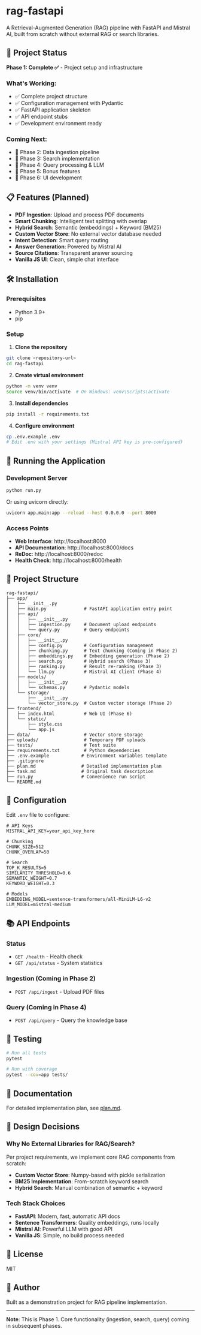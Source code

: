 # rag-fastapi

A Retrieval-Augmented Generation (RAG) pipeline with FastAPI and Mistral AI, built from scratch without external RAG or search libraries.

## 🚀 Project Status

**Phase 1: Complete ✅** - Project setup and infrastructure

### What's Working:
- ✅ Complete project structure
- ✅ Configuration management with Pydantic
- ✅ FastAPI application skeleton
- ✅ API endpoint stubs
- ✅ Development environment ready

### Coming Next:
- 🔨 Phase 2: Data ingestion pipeline
- 🔨 Phase 3: Search implementation
- 🔨 Phase 4: Query processing & LLM
- 🔨 Phase 5: Bonus features
- 🔨 Phase 6: UI development

## 📋 Features (Planned)

- **PDF Ingestion**: Upload and process PDF documents
- **Smart Chunking**: Intelligent text splitting with overlap
- **Hybrid Search**: Semantic (embeddings) + Keyword (BM25)
- **Custom Vector Store**: No external vector database needed
- **Intent Detection**: Smart query routing
- **Answer Generation**: Powered by Mistral AI
- **Source Citations**: Transparent answer sourcing
- **Vanilla JS UI**: Clean, simple chat interface

## 🛠️ Installation

### Prerequisites
- Python 3.9+
- pip

### Setup

1. **Clone the repository**
```bash
git clone <repository-url>
cd rag-fastapi
```

2. **Create virtual environment**
```bash
python -m venv venv
source venv/bin/activate  # On Windows: venv\Scripts\activate
```

3. **Install dependencies**
```bash
pip install -r requirements.txt
```

4. **Configure environment**
```bash
cp .env.example .env
# Edit .env with your settings (Mistral API key is pre-configured)
```

## 🚀 Running the Application

### Development Server

```bash
python run.py
```

Or using uvicorn directly:
```bash
uvicorn app.main:app --reload --host 0.0.0.0 --port 8000
```

### Access Points
- **Web Interface**: http://localhost:8000
- **API Documentation**: http://localhost:8000/docs
- **ReDoc**: http://localhost:8000/redoc
- **Health Check**: http://localhost:8000/health

## 📁 Project Structure

```
rag-fastapi/
├── app/
│   ├── __init__.py
│   ├── main.py              # FastAPI application entry point
│   ├── api/
│   │   ├── __init__.py
│   │   ├── ingestion.py     # Document upload endpoints
│   │   └── query.py         # Query endpoints
│   ├── core/
│   │   ├── __init__.py
│   │   ├── config.py        # Configuration management
│   │   ├── chunking.py      # Text chunking (Coming in Phase 2)
│   │   ├── embeddings.py    # Embedding generation (Phase 2)
│   │   ├── search.py        # Hybrid search (Phase 3)
│   │   ├── ranking.py       # Result re-ranking (Phase 3)
│   │   └── llm.py           # Mistral AI client (Phase 4)
│   ├── models/
│   │   ├── __init__.py
│   │   └── schemas.py       # Pydantic models
│   └── storage/
│       ├── __init__.py
│       └── vector_store.py  # Custom vector storage (Phase 2)
├── frontend/
│   ├── index.html           # Web UI (Phase 6)
│   └── static/
│       ├── style.css
│       └── app.js
├── data/                    # Vector store storage
├── uploads/                 # Temporary PDF uploads
├── tests/                   # Test suite
├── requirements.txt         # Python dependencies
├── .env.example            # Environment variables template
├── .gitignore
├── plan.md                 # Detailed implementation plan
├── task.md                 # Original task description
├── run.py                  # Convenience run script
└── README.md
```

## 🔧 Configuration

Edit `.env` file to configure:

```env
# API Keys
MISTRAL_API_KEY=your_api_key_here

# Chunking
CHUNK_SIZE=512
CHUNK_OVERLAP=50

# Search
TOP_K_RESULTS=5
SIMILARITY_THRESHOLD=0.6
SEMANTIC_WEIGHT=0.7
KEYWORD_WEIGHT=0.3

# Models
EMBEDDING_MODEL=sentence-transformers/all-MiniLM-L6-v2
LLM_MODEL=mistral-medium
```

## 📚 API Endpoints

### Status
- `GET /health` - Health check
- `GET /api/status` - System statistics

### Ingestion (Coming in Phase 2)
- `POST /api/ingest` - Upload PDF files

### Query (Coming in Phase 4)
- `POST /api/query` - Query the knowledge base

## 🧪 Testing

```bash
# Run all tests
pytest

# Run with coverage
pytest --cov=app tests/
```

## 📖 Documentation

For detailed implementation plan, see [plan.md](plan.md).

## 🎯 Design Decisions

### Why No External Libraries for RAG/Search?
Per project requirements, we implement core RAG components from scratch:
- **Custom Vector Store**: Numpy-based with pickle serialization
- **BM25 Implementation**: From-scratch keyword search
- **Hybrid Search**: Manual combination of semantic + keyword

### Tech Stack Choices
- **FastAPI**: Modern, fast, automatic API docs
- **Sentence Transformers**: Quality embeddings, runs locally
- **Mistral AI**: Powerful LLM with good API
- **Vanilla JS**: Simple, no build process needed

## 📝 License

MIT

## 👤 Author

Built as a demonstration project for RAG pipeline implementation.

---

**Note**: This is Phase 1. Core functionality (ingestion, search, query) coming in subsequent phases.
